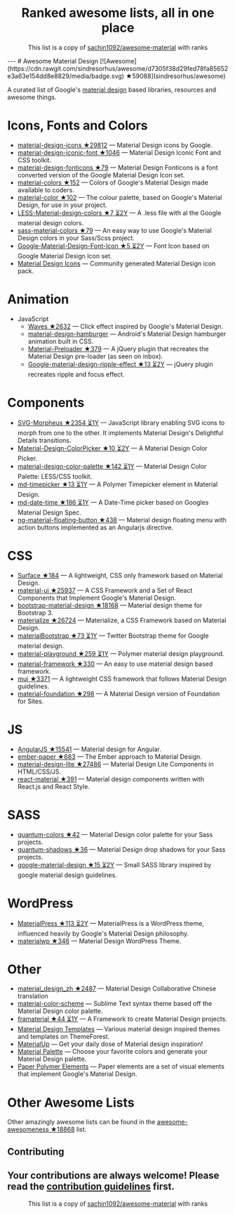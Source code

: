 <h1 align="center">
Ranked awesome lists, all in one place
</h1>
<p align="center">
	This list is a copy of <a href="sachin1092/awesome-material">sachin1092/awesome-material</a> with ranks
</p>
---
# Awesome Material Design [![Awesome](https://cdn.rawgit.com/sindresorhus/awesome/d7305f38d29fed78fa85652e3a63e154dd8e8829/media/badge.svg) ★59088](sindresorhus/awesome)

A curated list of Google's [material design](http://www.google.com/design/spec) based libraries, resources and awesome things.

Icons, Fonts and Colors
==
  - [material-design-icons ★29812](google/material-design-icons) — Material Design icons by Google.
  - [material-design-iconic-font ★1046](zavoloklom/material-design-iconic-font) — Material Design Iconic Font and CSS toolkit.
  - [material-design-fonticons ★79](designjockey/material-design-fonticons) — Material Design Fonticons is a font converted version of the Google Material Design Icon set.
  - [material-colors ★152](shuhei/material-colors) — Colors of Google's Material Design made available to coders.
  - [material-color ★102](mrmlnc/material-color) — The colour palette, based on Google's Material Design, for use in your project.
  - [LESS-Material-design-colors ★7 ⏳2Y](tisign/LESS-Material-design-colors) — A .less file with al the Google material design colors.
  - [sass-material-colors ★79](minusfive/sass-material-colors) — An easy way to use Google's Material Design colors in your Sass/Scss project.
  - [Google-Material-Design-Font-Icon ★5 ⏳2Y](Seb-L/Google-Material-Design-Font-Icon) — Font Icon based on Google Material Design Icon set.
  - [Material Design Icons](https://materialdesignicons.com/) — Community generated Material Design icon pack.

Animation
==
  - JavaScript
    - [Waves ★2632](fians/Waves) — Click effect inspired by Google's Material Design.
    - [material-design-hamburger](https://github.com/swirlycheetah/material-design-hamburger) — Android's Material Design hamburger animation built in CSS.
    - [Material-Preloader ★379](aarondo/Material-Preloader) — A jQuery plugin that recreates the Material Design pre-loader (as seen on inbox).
    - [Google-material-design-ripple-effect ★13 ⏳2Y](ninox92/Google-material-design-ripple-effect) — jQuery plugin recreates ripple and focus effect.
  
Components
==
  - [SVG-Morpheus ★2354 ⏳1Y](alexk111/SVG-Morpheus) — JavaScript library enabling SVG icons to morph from one to the other. It implements Material Design's Delightful Details transitions.
  - [Material-Design-ColorPicker ★10 ⏳2Y](Fraina/Material-Design-ColorPicker) — A Material Design Color Picker.
  - [material-design-color-palette ★142 ⏳1Y](zavoloklom/material-design-color-palette) — Material Design Color Palette: LESS/CSS toolkit.
  - [md-timepicker ★13 ⏳1Y](dotlouis/md-timepicker) — A Polymer Timepicker element in Material Design.
  - [md-date-time ★186 ⏳1Y](SimeonC/md-date-time) — A Date-Time picker based on Googles Material Design Spec.
  - [ng-material-floating-button ★438](nobitagit/ng-material-floating-button) — Material design floating menu with action buttons implemented as an Angularjs directive.


CSS
==
  - [Surface ★184](mildrenben/surface) — A lightweight, CSS only framework based on Material Design.
  - [material-ui ★25937](callemall/material-ui) — A CSS Framework and a Set of React Components that Implement Google's Material Design.
  - [bootstrap-material-design ★18168](FezVrasta/bootstrap-material-design) — Material design theme for Bootstrap 3.
  - [materialize ★26724](Dogfalo/materialize) — Materialize, a CSS Framework based on Material Design.
  - [materialBootstrap ★73 ⏳1Y](throrin19/materialBootstrap) — Twitter Bootstrap theme for Google material design.
  - [material-playground ★259 ⏳1Y](ebidel/material-playground) — Polymer material design playground.
  - [material-framework ★330](nt1m/material-framework) — An easy to use material design based framework.
  - [mui ★3371](muicss/mui) — A lightweight CSS framework that follows Material Design guidelines.
  - [material-foundation ★298](eucalyptuss/material-foundation) — A Material Design version of Foundation for Sites.

JS
==
  - [AngularJS ★15541](angular/material) — Material design for Angular.
  - [ember-paper ★683](miguelcobain/ember-paper) — The Ember approach to Material Design.
  - [material-design-lite ★27486](google/material-design-lite) — Material Design Lite Components in HTML/CSS/JS.
  - [react-material ★391](BerkeleyTrue/react-material) — Material design components written with React.js and React Style.


SASS
==
  - [quantum-colors ★42](nkpfstr/quantum-colors) — Material Design color palette for your Sass projects.
  - [quantum-shadows ★36](nkpfstr/quantum-shadows) — Material Design drop shadows for your Sass projects.
  - [google-material-design ★15 ⏳2Y](axyz/google-material-design) — Small SASS library inspired by google material design guidelines.


WordPress
==
  - [MaterialPress ★113 ⏳2Y](alexpatin/MaterialPress) — MaterialPress is a WordPress theme, influenced heavily by Google's Material Design philosophy.
  - [materialwp ★346](braginteractive/materialwp) — Material Design WordPress Theme.

Other
==
  - [material_design_zh ★2487](1sters/material_design_zh) — Material Design Collaborative Chinese translation
  - [material-color-scheme](https://github.com/paradox41/material-color-scheme) — Sublime Text syntax theme based off the Material Design color palette.
  - [framaterial ★44 ⏳1Y](Framaterial/framaterial) — A Framework to create Material Design projects.
  - [Material Design Templates](http://themeforest.net/tags/material%20design) — Various material design inspired themes and templates on ThemeForest.
  - [MaterialUp](http://www.materialup.com/) — Get your daily dose of Material design inspiration!
  - [Material Palette](http://www.materialpalette.com/) — Choose your favorite colors and generate your Material Design palette.
  - [Paper Polymer Elements](https://elements.polymer-project.org/browse?package=paper-elements) — Paper elements are a set of visual elements that implement Google's Material Design.
  
# Other Awesome Lists
Other amazingly awesome lists can be found in the [awesome-awesomeness ★18868](bayandin/awesome-awesomeness) list.

## Contributing

Your contributions are always welcome! Please read the [contribution guidelines](https://github.com/sachin1092/awesome-material/blob/master/contributing.md) first.
---
<p align="center">
	This list is a copy of <a href="sachin1092/awesome-material">sachin1092/awesome-material</a> with ranks
</p>
<script>
  (function(i,s,o,g,r,a,m){i['GoogleAnalyticsObject']=r;i[r]=i[r]||function(){
  (i[r].q=i[r].q||[]).push(arguments)},i[r].l=1*new Date();a=s.createElement(o),
  m=s.getElementsByTagName(o)[0];a.async=1;a.src=g;m.parentNode.insertBefore(a,m)
  })(window,document,'script','https://www.google-analytics.com/analytics.js','ga');

  ga('create', 'UA-100705027-1', 'auto');
  ga('send', 'pageview');

</script>
